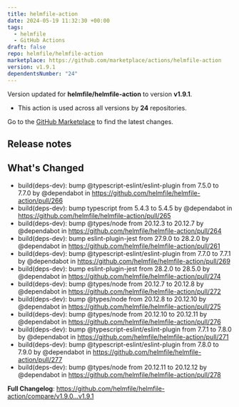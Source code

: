 ```yaml
---
title: helmfile-action
date: 2024-05-19 11:32:30 +00:00
tags:
  - helmfile
  - GitHub Actions
draft: false
repo: helmfile/helmfile-action
marketplace: https://github.com/marketplace/actions/helmfile-action
version: v1.9.1
dependentsNumber: "24"
---
```



Version updated for **helmfile/helmfile-action** to version **v1.9.1**.
- This action is used across all versions by **24** repositories.

Go to the [GitHub Marketplace](https://github.com/marketplace/actions/helmfile-action) to find the latest changes.

## Release notes

## What's Changed
* build(deps-dev): bump @typescript-eslint/eslint-plugin from 7.5.0 to 7.7.0 by @dependabot in https://github.com/helmfile/helmfile-action/pull/266
* build(deps-dev): bump typescript from 5.4.3 to 5.4.5 by @dependabot in https://github.com/helmfile/helmfile-action/pull/265
* build(deps-dev): bump @types/node from 20.12.3 to 20.12.7 by @dependabot in https://github.com/helmfile/helmfile-action/pull/264
* build(deps-dev): bump eslint-plugin-jest from 27.9.0 to 28.2.0 by @dependabot in https://github.com/helmfile/helmfile-action/pull/261
* build(deps-dev): bump @typescript-eslint/eslint-plugin from 7.7.0 to 7.7.1 by @dependabot in https://github.com/helmfile/helmfile-action/pull/269
* build(deps-dev): bump eslint-plugin-jest from 28.2.0 to 28.5.0 by @dependabot in https://github.com/helmfile/helmfile-action/pull/274
* build(deps-dev): bump @types/node from 20.12.7 to 20.12.8 by @dependabot in https://github.com/helmfile/helmfile-action/pull/272
* build(deps-dev): bump @types/node from 20.12.8 to 20.12.10 by @dependabot in https://github.com/helmfile/helmfile-action/pull/275
* build(deps-dev): bump @types/node from 20.12.10 to 20.12.11 by @dependabot in https://github.com/helmfile/helmfile-action/pull/276
* build(deps-dev): bump @typescript-eslint/eslint-plugin from 7.7.1 to 7.8.0 by @dependabot in https://github.com/helmfile/helmfile-action/pull/271
* build(deps-dev): bump @typescript-eslint/eslint-plugin from 7.8.0 to 7.9.0 by @dependabot in https://github.com/helmfile/helmfile-action/pull/277
* build(deps-dev): bump @types/node from 20.12.11 to 20.12.12 by @dependabot in https://github.com/helmfile/helmfile-action/pull/278


**Full Changelog**: https://github.com/helmfile/helmfile-action/compare/v1.9.0...v1.9.1
